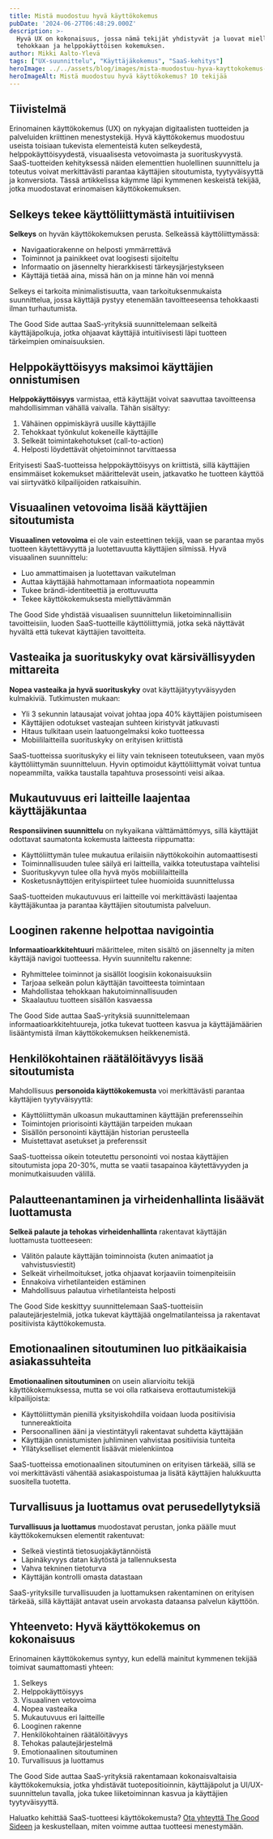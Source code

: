 ```yaml
---
title: Mistä muodostuu hyvä käyttökokemus
pubDate: '2024-06-27T06:48:29.000Z'
description: >-
  Hyvä UX on kokonaisuus, jossa nämä tekijät yhdistyvät ja luovat miellyttävän,
  tehokkaan ja helppokäyttöisen kokemuksen.
author: Mikki Aalto-Ylevä
tags: ["UX-suunnittelu", "Käyttäjäkokemus", "SaaS-kehitys"]
heroImage: ../../assets/blog/images/mista-muodostuu-hyva-kayttokokemus-10-tekijaa/featured.webp
heroImageAlt: Mistä muodostuu hyvä käyttökokemus? 10 tekijää
---
```


## Tiivistelmä

Erinomainen käyttökokemus (UX) on nykyajan digitaalisten tuotteiden ja palveluiden kriittinen menestystekijä. Hyvä käyttökokemus muodostuu useista toisiaan tukevista elementeistä kuten selkeydestä, helppokäyttöisyydestä, visuaalisesta vetovoimasta ja suorituskyvystä. SaaS-tuotteiden kehityksessä näiden elementtien huolellinen suunnittelu ja toteutus voivat merkittävästi parantaa käyttäjien sitoutumista, tyytyväisyyttä ja konversiota. Tässä artikkelissa käymme läpi kymmenen keskeistä tekijää, jotka muodostavat erinomaisen käyttökokemuksen.

## Selkeys tekee käyttöliittymästä intuitiivisen

**Selkeys** on hyvän käyttökokemuksen perusta. Selkeässä käyttöliittymässä:

* Navigaatiorakenne on helposti ymmärrettävä
* Toiminnot ja painikkeet ovat loogisesti sijoiteltu
* Informaatio on jäsennelty hierarkkisesti tärkeysjärjestykseen
* Käyttäjä tietää aina, missä hän on ja minne hän voi mennä

Selkeys ei tarkoita minimalistisuutta, vaan tarkoituksenmukaista suunnittelua, jossa käyttäjä pystyy etenemään tavoitteeseensa tehokkaasti ilman turhautumista. 

The Good Side auttaa SaaS-yrityksiä suunnittelemaan selkeitä käyttäjäpolkuja, jotka ohjaavat käyttäjiä intuitiivisesti läpi tuotteen tärkeimpien ominaisuuksien.

## Helppokäyttöisyys maksimoi käyttäjien onnistumisen

**Helppokäyttöisyys** varmistaa, että käyttäjät voivat saavuttaa tavoitteensa mahdollisimman vähällä vaivalla. Tähän sisältyy:

1. Vähäinen oppimiskäyrä uusille käyttäjille
2. Tehokkaat työnkulut kokeneille käyttäjille
3. Selkeät toimintakehotukset (call-to-action)
4. Helposti löydettävät ohjetoiminnot tarvittaessa

Erityisesti SaaS-tuotteissa helppokäyttöisyys on kriittistä, sillä käyttäjien ensimmäiset kokemukset määrittelevät usein, jatkavatko he tuotteen käyttöä vai siirtyvätkö kilpailijoiden ratkaisuihin.

## Visuaalinen vetovoima lisää käyttäjien sitoutumista

**Visuaalinen vetovoima** ei ole vain esteettinen tekijä, vaan se parantaa myös tuotteen käytettävyyttä ja luotettavuutta käyttäjien silmissä. Hyvä visuaalinen suunnittelu:

* Luo ammattimaisen ja luotettavan vaikutelman
* Auttaa käyttäjää hahmottamaan informaatiota nopeammin
* Tukee brändi-identiteettiä ja erottuvuutta
* Tekee käyttökokemuksesta miellyttävämmän

The Good Side yhdistää visuaalisen suunnittelun liiketoiminnallisiin tavoitteisiin, luoden SaaS-tuotteille käyttöliittymiä, jotka sekä näyttävät hyvältä että tukevat käyttäjien tavoitteita.

## Vasteaika ja suorituskyky ovat kärsivällisyyden mittareita

**Nopea vasteaika ja hyvä suorituskyky** ovat käyttäjätyytyväisyyden kulmakiviä. Tutkimusten mukaan:

* Yli 3 sekunnin latausajat voivat johtaa jopa 40% käyttäjien poistumiseen
* Käyttäjien odotukset vasteajan suhteen kiristyvät jatkuvasti
* Hitaus tulkitaan usein laatuongelmaksi koko tuotteessa
* Mobiililaitteilla suorituskyky on erityisen kriittistä

SaaS-tuotteissa suorituskyky ei liity vain tekniseen toteutukseen, vaan myös käyttöliittymän suunnitteluun. Hyvin optimoidut käyttöliittymät voivat tuntua nopeammilta, vaikka taustalla tapahtuva prosessointi veisi aikaa.

## Mukautuvuus eri laitteille laajentaa käyttäjäkuntaa

**Responsiivinen suunnittelu** on nykyaikana välttämättömyys, sillä käyttäjät odottavat saumatonta kokemusta laitteesta riippumatta:

* Käyttöliittymän tulee mukautua erilaisiin näyttökokoihin automaattisesti
* Toiminnallisuuden tulee säilyä eri laitteilla, vaikka toteutustapa vaihtelisi
* Suorituskyvyn tulee olla hyvä myös mobiililaitteilla
* Kosketusnäyttöjen erityispiirteet tulee huomioida suunnittelussa

SaaS-tuotteiden mukautuvuus eri laitteille voi merkittävästi laajentaa käyttäjäkuntaa ja parantaa käyttäjien sitoutumista palveluun.

## Looginen rakenne helpottaa navigointia

**Informaatioarkkitehtuuri** määrittelee, miten sisältö on jäsennelty ja miten käyttäjä navigoi tuotteessa. Hyvin suunniteltu rakenne:

* Ryhmittelee toiminnot ja sisällöt loogisiin kokonaisuuksiin
* Tarjoaa selkeän polun käyttäjän tavoitteesta toimintaan
* Mahdollistaa tehokkaan hakutoiminnallisuuden
* Skaalautuu tuotteen sisällön kasvaessa

The Good Side auttaa SaaS-yrityksiä suunnittelemaan informaatioarkkitehtuureja, jotka tukevat tuotteen kasvua ja käyttäjämäärien lisääntymistä ilman käyttökokemuksen heikkenemistä.

## Henkilökohtainen räätälöitävyys lisää sitoutumista

Mahdollisuus **personoida käyttökokemusta** voi merkittävästi parantaa käyttäjien tyytyväisyyttä:

* Käyttöliittymän ulkoasun mukauttaminen käyttäjän preferensseihin
* Toimintojen priorisointi käyttäjän tarpeiden mukaan
* Sisällön personointi käyttäjän historian perusteella
* Muistettavat asetukset ja preferenssit

SaaS-tuotteissa oikein toteutettu personointi voi nostaa käyttäjien sitoutumista jopa 20-30%, mutta se vaatii tasapainoa käytettävyyden ja monimutkaisuuden välillä.

## Palautteenantaminen ja virheidenhallinta lisäävät luottamusta

**Selkeä palaute ja tehokas virheidenhallinta** rakentavat käyttäjän luottamusta tuotteeseen:

* Välitön palaute käyttäjän toiminnoista (kuten animaatiot ja vahvistusviestit)
* Selkeät virheilmoitukset, jotka ohjaavat korjaaviin toimenpiteisiin
* Ennakoiva virhetilanteiden estäminen
* Mahdollisuus palautua virhetilanteista helposti

The Good Side keskittyy suunnittelemaan SaaS-tuotteisiin palautejärjestelmiä, jotka tukevat käyttäjää ongelmatilanteissa ja rakentavat positiivista käyttökokemusta.

## Emotionaalinen sitoutuminen luo pitkäaikaisia asiakassuhteita

**Emotionaalinen sitoutuminen** on usein aliarvioitu tekijä käyttökokemuksessa, mutta se voi olla ratkaiseva erottautumistekijä kilpailijoista:

* Käyttöliittymän pienillä yksityiskohdilla voidaan luoda positiivisia tunnereaktioita
* Persoonallinen ääni ja viestintätyyli rakentavat suhdetta käyttäjään
* Käyttäjän onnistumisten juhliminen vahvistaa positiivisia tunteita
* Yllätykselliset elementit lisäävät mielenkiintoa

SaaS-tuotteissa emotionaalinen sitoutuminen on erityisen tärkeää, sillä se voi merkittävästi vähentää asiakaspoistumaa ja lisätä käyttäjien halukkuutta suositella tuotetta.

## Turvallisuus ja luottamus ovat perusedellytyksiä

**Turvallisuus ja luottamus** muodostavat perustan, jonka päälle muut käyttökokemuksen elementit rakentuvat:

* Selkeä viestintä tietosuojakäytännöistä
* Läpinäkyvyys datan käytöstä ja tallennuksesta
* Vahva tekninen tietoturva
* Käyttäjän kontrolli omasta datastaan

SaaS-yrityksille turvallisuuden ja luottamuksen rakentaminen on erityisen tärkeää, sillä käyttäjät antavat usein arvokasta dataansa palvelun käyttöön.

## Yhteenveto: Hyvä käyttökokemus on kokonaisuus

Erinomainen käyttökokemus syntyy, kun edellä mainitut kymmenen tekijää toimivat saumattomasti yhteen:

1. Selkeys
2. Helppokäyttöisyys
3. Visuaalinen vetovoima
4. Nopea vasteaika
5. Mukautuvuus eri laitteille
6. Looginen rakenne
7. Henkilökohtainen räätälöitävyys
8. Tehokas palautejärjestelmä
9. Emotionaalinen sitoutuminen
10. Turvallisuus ja luottamus

The Good Side auttaa SaaS-yrityksiä rakentamaan kokonaisvaltaisia käyttökokemuksia, jotka yhdistävät tuotepositioinnin, käyttäjäpolut ja UI/UX-suunnittelun tavalla, joka tukee liiketoiminnan kasvua ja käyttäjien tyytyväisyyttä.

Haluatko kehittää SaaS-tuotteesi käyttökokemusta? [Ota yhteyttä The Good Sideen](../../contact) ja keskustellaan, miten voimme auttaa tuotteesi menestymään.